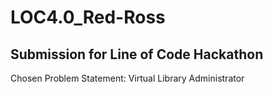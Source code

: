 # LOC4.0_Red-Ross
## Submission for Line of Code Hackathon
Chosen Problem Statement: Virtual Library Administrator
